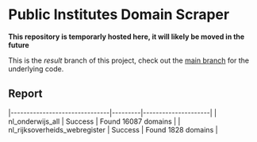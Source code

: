 # Public Institutes Domain Scraper

**This repository is temporarly hosted here, it will likely be moved in the future**

This is the *result* branch of this project, check out the [main branch](https://github.com/jorants/public-institutes-domain-scraper/tree/main) for the underlying code.



## Report

|-------------------------------|---------|---------------------|
| nl_onderwijs_all              | Success | Found 16087 domains |
| nl_rijksoverheids_webregister | Success | Found 1828 domains  |